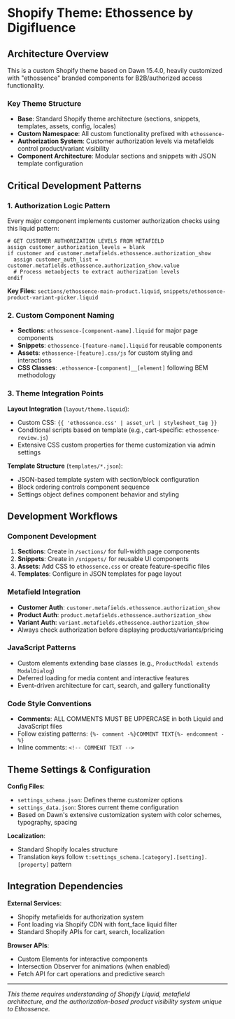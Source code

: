 # Shopify Theme: Ethossence by Digifluence

## Architecture Overview

This is a custom Shopify theme based on Dawn 15.4.0, heavily customized with "ethossence" branded components for B2B/authorized access functionality.

### Key Theme Structure

- **Base**: Standard Shopify theme architecture (sections, snippets, templates, assets, config, locales)
- **Custom Namespace**: All custom functionality prefixed with `ethossence-` 
- **Authorization System**: Customer authorization levels via metafields control product/variant visibility
- **Component Architecture**: Modular sections and snippets with JSON template configuration

## Critical Development Patterns

### 1. Authorization Logic Pattern

Every major component implements customer authorization checks using this liquid pattern:
```liquid
# GET CUSTOMER AUTHORIZATION LEVELS FROM METAFIELD
assign customer_authorization_levels = blank
if customer and customer.metafields.ethossence.authorization_show
  assign customer_auth_list = customer.metafields.ethossence.authorization_show.value
  # Process metaobjects to extract authorization levels
endif
```
**Key Files**: `sections/ethossence-main-product.liquid`, `snippets/ethossence-product-variant-picker.liquid`

### 2. Custom Component Naming

- **Sections**: `ethossence-[component-name].liquid` for major page components
- **Snippets**: `ethossence-[feature-name].liquid` for reusable components  
- **Assets**: `ethossence-[feature].css/js` for custom styling and interactions
- **CSS Classes**: `.ethossence-[component]__[element]` following BEM methodology

### 3. Theme Integration Points

**Layout Integration** (`layout/theme.liquid`):
- Custom CSS: `{{ 'ethossence.css' | asset_url | stylesheet_tag }}`
- Conditional scripts based on template (e.g., cart-specific: `ethossence-review.js`)
- Extensive CSS custom properties for theme customization via admin settings

**Template Structure** (`templates/*.json`):
- JSON-based template system with section/block configuration
- Block ordering controls component sequence
- Settings object defines component behavior and styling

## Development Workflows

### Component Development
1. **Sections**: Create in `/sections/` for full-width page components
2. **Snippets**: Create in `/snippets/` for reusable UI components  
3. **Assets**: Add CSS to `ethossence.css` or create feature-specific files
4. **Templates**: Configure in JSON templates for page layout

### Metafield Integration
- **Customer Auth**: `customer.metafields.ethossence.authorization_show`
- **Product Auth**: `product.metafields.ethossence.authorization_show` 
- **Variant Auth**: `variant.metafields.ethossence.authorization_show`
- Always check authorization before displaying products/variants/pricing

### JavaScript Patterns
- Custom elements extending base classes (e.g., `ProductModal extends ModalDialog`)
- Deferred loading for media content and interactive features
- Event-driven architecture for cart, search, and gallery functionality

### Code Style Conventions
- **Comments**: ALL COMMENTS MUST BE UPPERCASE in both Liquid and JavaScript files
- Follow existing patterns: `{%- comment -%}COMMENT TEXT{%- endcomment -%}`
- Inline comments: `<!-- COMMENT TEXT -->`

## Theme Settings & Configuration

**Config Files**:
- `settings_schema.json`: Defines theme customizer options
- `settings_data.json`: Stores current theme configuration
- Based on Dawn's extensive customization system with color schemes, typography, spacing

**Localization**: 
- Standard Shopify locales structure
- Translation keys follow `t:settings_schema.[category].[setting].[property]` pattern

## Integration Dependencies

**External Services**:
- Shopify metafields for authorization system
- Font loading via Shopify CDN with font_face liquid filter
- Standard Shopify APIs for cart, search, localization

**Browser APIs**:
- Custom Elements for interactive components
- Intersection Observer for animations (when enabled)
- Fetch API for cart operations and predictive search

---

*This theme requires understanding of Shopify Liquid, metafield architecture, and the authorization-based product visibility system unique to Ethossence.*